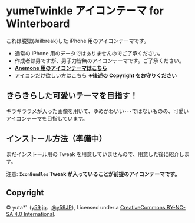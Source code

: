 yumeTwinkle アイコンテーマ for Winterboard
=======================================================================

これは脱獄(Jailbreak)した iPhone 用のアイコンテーマです。

* 通常の iPhone 用のデータではありませんのでご了承ください。
* 作成者は男ですが、男子力皆無のアイコンテーマです。ご了承ください。
* __[Anemone 用のアイコンテーマはこちら](https://github.com/y59/yumeTwinkle.Anemone)__
* [アイコンだけ欲しい方はこちら](https://link.y59.jp/yumeTwinkle/Pic?via=GitHub/yumeTwinkle) **※後述の Copyright をお守りください**


## きらきらした可愛いテーマを目指す！

キラキララメが入った画像を用いて、ゆめかわいい･･･ではないものの、可愛いアイコンテーマを目指しています。


## インストール方法（準備中）

まだインストール用の Tweak を用意していませんので、用意した後に紹介します。

注意: **`IconBundles` Tweak が入っていることが前提のアイコンテーマです。**

## Copyright

© yuta*ﾟ ([y59.jp](https://y59.jp/)、[@y59JP](https://link.y59.jp/Twitter?via=GitHub/yumeTwinkle)), Licensed under a [CreativeCommons BY-NC-SA 4.0 International](https://creativecommons.org/licenses/by-nc-sa/4.0/deed.ja).